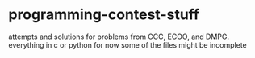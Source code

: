 # programming-contest-stuff
attempts and solutions for problems from CCC, ECOO, and DMPG. everything in c or python for now
some of the files might be incomplete
